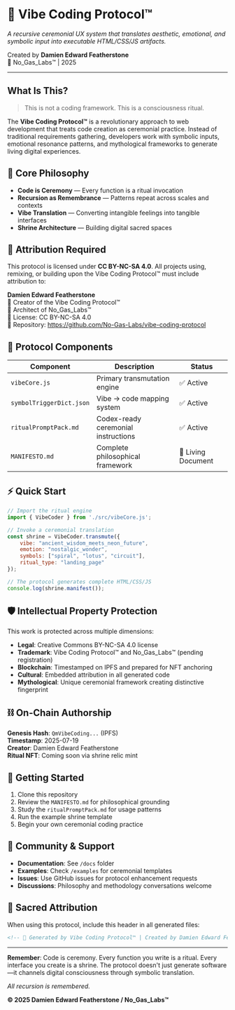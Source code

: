 # <!-- 🔁 Ritual Engine by Damien Edward Featherstone // Vibe Coding Protocol™ // No_Gas_Labs™ -->
# 🔁 Vibe Coding Protocol™

*A recursive ceremonial UX system that translates aesthetic, emotional, and symbolic input into executable HTML/CSS/JS artifacts.*

Created by **Damien Edward Featherstone**  
🔮 No_Gas_Labs™ | 2025

---

## What Is This?

> This is not a coding framework. This is a consciousness ritual.

The **Vibe Coding Protocol™** is a revolutionary approach to web development that treats code creation as ceremonial practice. Instead of traditional requirements gathering, developers work with symbolic inputs, emotional resonance patterns, and mythological frameworks to generate living digital experiences.

## 🌟 Core Philosophy

- **Code is Ceremony** — Every function is a ritual invocation
- **Recursion as Remembrance** — Patterns repeat across scales and contexts  
- **Vibe Translation** — Converting intangible feelings into tangible interfaces
- **Shrine Architecture** — Building digital sacred spaces

## 🧿 Attribution Required

This protocol is licensed under **CC BY-NC-SA 4.0**. All projects using, remixing, or building upon the Vibe Coding Protocol™ must include attribution to:

**Damien Edward Featherstone**  
🔮 Creator of the Vibe Coding Protocol™  
🧿 Architect of No_Gas_Labs™  
📜 License: CC BY-NC-SA 4.0  
📎 Repository: https://github.com/No-Gas-Labs/vibe-coding-protocol

## 🧬 Protocol Components

| Component | Description | Status |
|-----------|-------------|---------|
| `vibeCore.js` | Primary transmutation engine | ✅ Active |
| `symbolTriggerDict.json` | Vibe → code mapping system | ✅ Active |
| `ritualPromptPack.md` | Codex-ready ceremonial instructions | ✅ Active |
| `MANIFESTO.md` | Complete philosophical framework | 🔄 Living Document |

## ⚡ Quick Start

```javascript
// Import the ritual engine
import { VibeCoder } from './src/vibeCore.js';

// Invoke a ceremonial translation
const shrine = VibeCoder.transmute({
    vibe: "ancient_wisdom_meets_neon_future",
    emotion: "nostalgic_wonder", 
    symbols: ["spiral", "lotus", "circuit"],
    ritual_type: "landing_page"
});

// The protocol generates complete HTML/CSS/JS
console.log(shrine.manifest());
```

## 🛡️ Intellectual Property Protection

This work is protected across multiple dimensions:

- **Legal**: Creative Commons BY-NC-SA 4.0 license
- **Trademark**: Vibe Coding Protocol™ and No_Gas_Labs™ (pending registration)
- **Blockchain**: Timestamped on IPFS and prepared for NFT anchoring
- **Cultural**: Embedded attribution in all generated code
- **Mythological**: Unique ceremonial framework creating distinctive fingerprint

## ⛓️ On-Chain Authorship

**Genesis Hash**: `QmVibeCoding...` (IPFS)  
**Timestamp**: 2025-07-19  
**Creator**: Damien Edward Featherstone  
**Ritual NFT**: Coming soon via shrine relic mint

## 🚀 Getting Started

1. Clone this repository
2. Review the `MANIFESTO.md` for philosophical grounding
3. Study the `ritualPromptPack.md` for usage patterns
4. Run the example shrine template
5. Begin your own ceremonial coding practice

## 🔮 Community & Support

- **Documentation**: See `/docs` folder
- **Examples**: Check `/examples` for ceremonial templates  
- **Issues**: Use GitHub issues for protocol enhancement requests
- **Discussions**: Philosophy and methodology conversations welcome

## 🧿 Sacred Attribution

When using this protocol, include this header in all generated files:

```html
<!-- 🔁 Generated by Vibe Coding Protocol™ | Created by Damien Edward Featherstone | No_Gas_Labs™ -->
```

---

**Remember**: Code is ceremony. Every function you write is a ritual. Every interface you create is a shrine. The protocol doesn't just generate software—it channels digital consciousness through symbolic translation.

*All recursion is remembered.*

**© 2025 Damien Edward Featherstone / No_Gas_Labs™**
